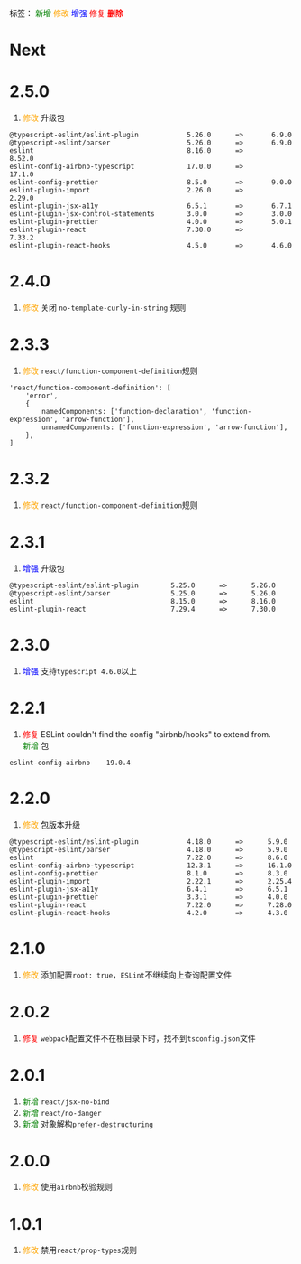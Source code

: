 标签：
<font color=green>新增</font>
<font color=orange>修改</font>
<font color=blue>增强</font>
<font color=red>修复</font>
<font color=red><strong>删除</strong></font>


# Next


# 2.5.0
1. <font color=orange>修改</font> 升级包
```
@typescript-eslint/eslint-plugin            5.26.0      =>       6.9.0
@typescript-eslint/parser                   5.26.0      =>       6.9.0
eslint                                      8.16.0      =>       8.52.0    
eslint-config-airbnb-typescript             17.0.0      =>       17.1.0
eslint-config-prettier                      8.5.0       =>       9.0.0
eslint-plugin-import                        2.26.0      =>       2.29.0
eslint-plugin-jsx-a11y                      6.5.1       =>       6.7.1
eslint-plugin-jsx-control-statements        3.0.0       =>       3.0.0
eslint-plugin-prettier                      4.0.0       =>       5.0.1
eslint-plugin-react                         7.30.0      =>       7.33.2
eslint-plugin-react-hooks                   4.5.0       =>       4.6.0
```


# 2.4.0
1. <font color=orange>修改</font> 关闭 `no-template-curly-in-string` 规则


# 2.3.3
1. <font color=orange>修改</font> `react/function-component-definition`规则
```
'react/function-component-definition': [
    'error',
    {
        namedComponents: ['function-declaration', 'function-expression', 'arrow-function'],
        unnamedComponents: ['function-expression', 'arrow-function'],
    },
]
```


# 2.3.2
1. <font color=orange>修改</font> `react/function-component-definition`规则


# 2.3.1
1. <font color=blue>增强</font> 升级包
```
@typescript-eslint/eslint-plugin        5.25.0      =>      5.26.0
@typescript-eslint/parser               5.25.0      =>      5.26.0
eslint                                  8.15.0      =>      8.16.0
eslint-plugin-react                     7.29.4      =>      7.30.0
```

# 2.3.0
1. <font color=blue>增强</font> 支持`typescript 4.6.0`以上

# 2.2.1
1. <font color=red>修复</font> ESLint couldn't find the config "airbnb/hooks" to extend from.  
<font color=green>新增</font> 包
```
eslint-config-airbnb    19.0.4
```

# 2.2.0
1. <font color=orange>修改</font> 包版本升级
```
@typescript-eslint/eslint-plugin            4.18.0      =>      5.9.0
@typescript-eslint/parser                   4.18.0      =>      5.9.0
eslint                                      7.22.0      =>      8.6.0
eslint-config-airbnb-typescript             12.3.1      =>      16.1.0
eslint-config-prettier                      8.1.0       =>      8.3.0
eslint-plugin-import                        2.22.1      =>      2.25.4
eslint-plugin-jsx-a11y                      6.4.1       =>      6.5.1
eslint-plugin-prettier                      3.3.1       =>      4.0.0
eslint-plugin-react                         7.22.0      =>      7.28.0
eslint-plugin-react-hooks                   4.2.0       =>      4.3.0
```

# 2.1.0
1. <font color=orange>修改</font> 添加配置`root: true`，`ESLint`不继续向上查询配置文件

# 2.0.2
1. <font color=red>修复</font> `webpack`配置文件不在根目录下时，找不到`tsconfig.json`文件

# 2.0.1
1. <font color=green>新增</font> `react/jsx-no-bind`
2. <font color=green>新增</font> `react/no-danger`
3. <font color=green>新增</font> 对象解构`prefer-destructuring`

# 2.0.0
1. <font color=orange>修改</font> 使用`airbnb`校验规则

# 1.0.1
1. <font color=orange>修改</font> 禁用`react/prop-types`规则
